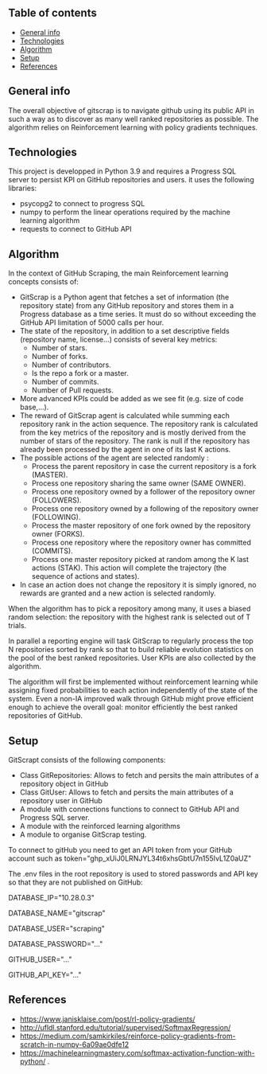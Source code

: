 ## Table of contents
* [General info](#general-info)
* [Technologies](#technologies)
* [Algorithm](#algorithm)
* [Setup](#setup)
* [References](#references)

## General info
The overall objective of gitscrap is to navigate github using its public API in such a way as to discover as many well ranked repositories as possible. The algorithm relies on Reinforcement learning with policy gradients techniques.

## Technologies
This project is developped in Python 3.9 and requires a Progress SQL server to persist KPI on GitHub repositories and users. it uses the following libraries:
* psycopg2 to connect to progress SQL
* numpy to perform the linear operations required by the machine learning algorithm
* requests to connect to GitHub API

## Algorithm
In the context of GitHub Scraping, the main Reinforcement learning concepts consists of:
* GitScrap is a Python agent that fetches a set of information (the repository state) from any GitHub repository and stores them in a Progress database as a time series. It must do so without exceeding the GitHub API limitation of 5000 calls per hour.
* The state of the repository, in addition to a set descriptive fields (repository name, license…) consists of several key metrics:
    * Number of stars.
    * Number of forks.
    * Number of contributors.
    * Is the repo a fork or a master.
    * Number of commits.
    * Number of Pull requests.
* More advanced KPIs could be added as we see fit (e.g. size of code base,...).
* The reward of GitScrap agent is calculated while summing each repository rank in the action sequence. The repository rank is calculated from the key metrics of the repository and is mostly derived from the number of stars of the repository. The rank is null if the repository has already been processed by the agent in one of its last K actions.
* The possible actions of the agent are selected randomly :
    * Process the parent repository in case the current repository is a fork (MASTER).
    * Process one repository sharing the same owner (SAME OWNER).
    * Process one repository owned by a follower of the repository owner (FOLLOWERS).
    * Process one repository owned by a following of the repository owner (FOLLOWING).
    * Process the master repository of one fork owned by the repository owner (FORKS).
    * Process one repository where the repository owner has committed (COMMITS).
    * Process one master repository picked at random among the K last actions (STAK). This action will complete the trajectory (the sequence of actions and states).
* In case an action does not change the repository it is simply ignored, no rewards are granted and a new action is selected randomly.

When the algorithm has to pick a repository among many, it uses a biased random selection: the repository with the highest rank is selected out of T trials. 

In parallel a reporting engine will task GitScrap to regularly process the top N repositories sorted by rank so that to build reliable evolution statistics on the pool of the best ranked repositories. User KPIs are also collected by the algorithm.

The algorithm will first be implemented without reinforcement learning while assigning fixed probabilities to each action independently of the state of the system. Even a non-IA improved walk through GitHub might prove efficient enough to achieve the overall goal: monitor efficiently the best ranked repositories of GitHub. 

## Setup
GitScrapt consists of the following components:
* Class GitRepositories: Allows to fetch and persits the main attributes of a repository object in GitHub
* Class GitUser: Allows to fetch and persits the main attributes of a repository user in GitHub
* A module with connections functions to connect to GitHub API and Progress SQL server.
* A module with the reinforced learning algorithms
* A module to organise GitScrap testing.

To connect to gitHub you need to get an API token from your GitHub account such as token="ghp_xUiJ0LRNJYL34t6xhsGbtU7n155IvL1Z0aUZ"

The .env files in the root repository is used to stored passwords and API key so that they are not published on GitHub:

DATABASE_IP="10.28.0.3"

DATABASE_NAME="gitscrap"

DATABASE_USER="scraping"

DATABASE_PASSWORD="..."

GITHUB_USER="..."

GITHUB_API_KEY="..."

## References
* https://www.janisklaise.com/post/rl-policy-gradients/
* http://ufldl.stanford.edu/tutorial/supervised/SoftmaxRegression/
* https://medium.com/samkirkiles/reinforce-policy-gradients-from-scratch-in-numpy-6a09ae0dfe12
* https://machinelearningmastery.com/softmax-activation-function-with-python/ .